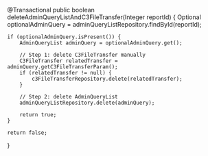 @Transactional
public boolean deleteAdminQueryListAndC3FileTransfer(Integer reportId) {
    Optional<AdminQueryList> optionalAdminQuery = adminQueryListRepository.findById(reportId);

    if (optionalAdminQuery.isPresent()) {
        AdminQueryList adminQuery = optionalAdminQuery.get();

        // Step 1: delete C3FileTransfer manually
        C3FileTransfer relatedTransfer = adminQuery.getC3FileTransferParam();
        if (relatedTransfer != null) {
            c3FileTransferRepository.delete(relatedTransfer);
        }

        // Step 2: delete AdminQueryList
        adminQueryListRepository.delete(adminQuery);

        return true;
    }

    return false;
}

